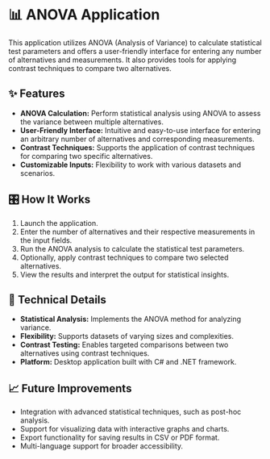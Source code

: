 <!DOCTYPE html>
<html>
<body>
    <h1>📊 ANOVA Application</h1>
    <p>
        This application utilizes ANOVA (Analysis of Variance) to calculate statistical test parameters and offers a user-friendly interface for entering any number of alternatives and measurements. It also provides tools for applying contrast techniques to compare two alternatives.
    </p>
    <h2>✨ Features</h2>
    <ul>
        <li><strong>ANOVA Calculation:</strong> Perform statistical analysis using ANOVA to assess the variance between multiple alternatives.</li>
        <li><strong>User-Friendly Interface:</strong> Intuitive and easy-to-use interface for entering an arbitrary number of alternatives and corresponding measurements.</li>
        <li><strong>Contrast Techniques:</strong> Supports the application of contrast techniques for comparing two specific alternatives.</li>
        <li><strong>Customizable Inputs:</strong> Flexibility to work with various datasets and scenarios.</li>
    </ul>
    <h2>🎛️ How It Works</h2>
    <ol>
        <li>Launch the application.</li>
        <li>Enter the number of alternatives and their respective measurements in the input fields.</li>
        <li>Run the ANOVA analysis to calculate the statistical test parameters.</li>
        <li>Optionally, apply contrast techniques to compare two selected alternatives.</li>
        <li>View the results and interpret the output for statistical insights.</li>
    </ol>
    <h2>📂 Technical Details</h2>
    <ul>
        <li><strong>Statistical Analysis:</strong> Implements the ANOVA method for analyzing variance.</li>
        <li><strong>Flexibility:</strong> Supports datasets of varying sizes and complexities.</li>
        <li><strong>Contrast Testing:</strong> Enables targeted comparisons between two alternatives using contrast techniques.</li>
        <li><strong>Platform:</strong> Desktop application built with C# and .NET framework.</li>
    </ul>
    <h2>📈 Future Improvements</h2>
    <ul>
        <li>Integration with advanced statistical techniques, such as post-hoc analysis.</li>
        <li>Support for visualizing data with interactive graphs and charts.</li>
        <li>Export functionality for saving results in CSV or PDF format.</li>
        <li>Multi-language support for broader accessibility.</li>
    </ul>
</body>
</html>
